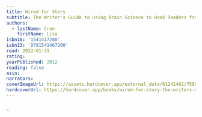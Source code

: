 ```yaml
---
title: Wired for Story
subtitle: The Writer's Guide to Using Brain Science to Hook Readers from the Very First Sentence
authors:
  - lastName: Cron
    firstName: Lisa
isbn10: '1541417208'
isbn13: '9781541467200'
read: 2022-01-31
rating:
yearPublished: 2012
reading: false
asin:
narrators:
coverImageUrl: https://assets.hardcover.app/external_data/61241462/758509323afff8121c72ce33dbd925aa4dcacd79.jpeg
hardcoverUrl: https://hardcover.app/books/wired-for-story-the-writers-guide-to-using-brain-science-to-hook-readers-from-the-very-first-sentence/editions/30966549
---
```


 ̰
